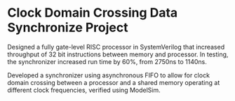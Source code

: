 # Clock Domain Crossing Data Synchronize Project

Designed a fully gate-level RISC processor in SystemVerilog that increased throughput of 32 bit instructions between memory and processor. In testing, the synchronizer increased run time by 60%, from 2750ns to 1140ns.

Developed a synchronizer using asynchronous FIFO to allow for clock domain crossing between a processor and a shared memory operating at different clock frequencies, verified using ModelSim.
